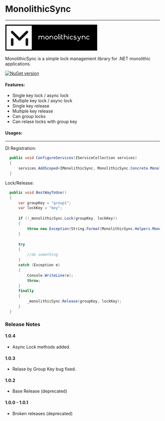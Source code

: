 #   **MonolithicSync**
------------------------------
![alt tag](https://raw.githubusercontent.com/turhany/MonolithicSync/main/img/monolithicsync.png)  

MonolithicSync is a simple lock management library for .NET monolithic applications.

[![NuGet version](https://badge.fury.io/nu/MonolithicSync.svg)](https://badge.fury.io/nu/MonolithicSync)

#### Features:
- Single key lock / async lock
- Multiple key lock / async lock
- Single key release
- Multiple key release
- Can group locks
- Can relase locks with group key

#### Usages:
-----
DI Registration:

```cs
  public void ConfigureServices(IServiceCollection services)
  {
      services.AddScoped<IMonolithicSync, MonolithicSync.Concrete.MonolithicSync>();
  }
```

Lock/Release:

```cs
  public void BestWayToUse()
  {
      var groupKey = "group1";
      var lockKey = "key";

      if (!_monolithicSync.Lock(groupKey, lockKey))
      {
          throw new Exception(String.Format(MonolithicSync.Helpers.MonolithicSyncConstants.LockFailMessage, $"{groupKey}-{lockKey}"));
      }

      try
      {
          //do something
      }
      catch (Exception e)
      {
          Console.WriteLine(e);
          throw;
      }
      finally
      {
          _monolithicSync.Release(groupKey, lockKey);
      }
  }
```
### Release Notes

#### 1.0.4
* Async Lock methods added.

#### 1.0.3
* Relase by Group Key bug fixed.

#### 1.0.2
* Base Release (deprecated)

#### 1.0.0 - 1.0.1
* Broken releases (deprecated)
